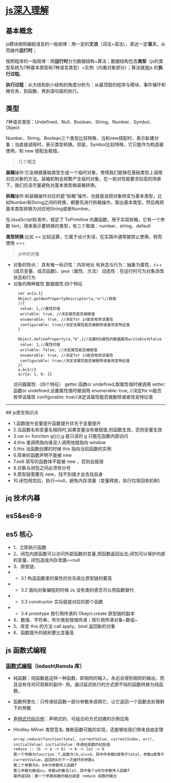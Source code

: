 # [js深入理解](https://javascript.info/)
## 基本概念
js模块按照编程语言的一般规律：用一定的**文法**（词法+语法），表达一定**语义**，从而操作**运行时**；

按照程序的一般规律：把**运行时**分为数据结构+算法；数据结构包含**类型**（js的类型系统为7种基本类型和7种语言类型）+实例（内置对象部分）；算法就是js 的**执行过程**。

**执行过程**：从大结构到小结构的角度分析为：从最顶层的程序与模块、事件循环和微任务，到函数、再到语句级的执行。


## 类型
7种语言类型：Undefined、Null、Boolean、String、Number、Symbol、Object

Number、String、Boolean三个类型比较特殊，当和new搭配时，表示新建对象；当直接调用时，表示类型转换。但是，Symbol比较特殊，它只能作为构造器使用，和 new 搭配会报错。

> 几个概念

**装箱**操作:它会根据基础类型生成一个临时对象，使得我们能够在基础类型上调用对应对象的方法。装箱机制会频繁产生临时对象，在一些对性能要求较高的场景下，我们应该尽量避免对基本类型做装箱转换。

**拆箱**操作:和装箱操作对应的是“拆箱”操作，也就是说把对象转变为基本类型，比如Number和String之间的转换，都要先进行拆箱操作，取出基本类型，然后再把基本类型转换为对应地String或者Number。

在JavaScript标准中，规定了 ToPrimitive 内置函数，用于实现拆箱，它有一个参数 hint，用来表示要转换的类型，有三个取值：number、string、default

**类型转换**:比如 == 比较运算，它属于设计失误，在实践中通常被禁止使用，转而使用 ===

> js中的对象

- 对象的特点：
    具有唯一标识性：内存地址
    有状态与行为：抽象为属性，c++(成员变量、成员函数)、java（属性、方法）
    动态性：在运行时可为对象添改状态和行为
- 对象的两种属性
  数据属性:四个特征
  ```
    var a={a:1}
    Object.getOwnPropertyDescriptor(a,"a")//获取
    //{
     value: 1,//属性的值
     writable: true, //决定属性能否被赋值
     enumerable: true, //决定for in能否枚举该属性
     configurable: true//决定该属性能否被删除或者改变特征值
    }

    Object.defineProperty(a,"b",{//设置的b属性的数据属性writable为false
     value: 1,//属性的值
     writable: false, //决定属性能否被赋值
     enumerable: true, //决定for in能否枚举该属性
     configurable: true//决定该属性能否被删除或者改变特征值
    })
    a.b=3//3
    a//{a: 1, b: 1}

  ```
  访问器属性:（四个特征）
    getter:函数or undefined,取属性值时被调用
    setter:函数or undefined,设置属性值时被调用
    enumerable: true, //决定for in能否枚举该属性
    configurable: true//决定该属性能否被删除或者改变特征值
<hr>
## js原生知识点

-   1.函数提升变量提升函数提升优先于变量提升
-   2.当函数名和变量名相同时,如果变量没有被赋值,则函数生效，否则变量生效
-   3.var s= function g(){};g 是只读的 g 只能在函数内部访问
-   4.this 谁调用指向谁没人调用他就指向 window
-   5.this 当函数创建的时候 this 指向当前函数的实例
-   6.简单的函数声明不能被 new
-   7.es6 简写的函数体不能被 new ，否则会报错
-   8.对象与闭包之间必须有分号
-   9.原型链需要先 new，找不到值才会去找自身
-   10.闭包用完后，执行=null，避免内存泄漏（变量释放，执行垃圾回收机制）

## jq 技术内幕

## es5&es6-9

## es5 核心

-   1、立即执行函数
-   2、闭包内部函数可以访问外部函数的变量,把函数返回出去;闭包可以保护内部的变量，闭包造成内存泄漏==null
-   3、原型链、
-   -   3.1 构造函数里的属性的优先级比原型链的要高
-   -   3.2 面向对象编程的时候 Js 没有类的感念可以用函数替代
-   -   3.3 constructor 实际就是对应的那个函数
-   -   3.4 prototype 按引用传递的 Obejct.create 原型链的副本
-   4、数值、字符串、布尔类型按值传递；按引用传递对象~数组~
-   5、改变 this 的方法 call apply，bind 返回新的对象
-   6、函数提升的级别要比变量高

## js 函数式编程

### [函数式编程]()（lodash\Ramda 库）

-   纯函数：纯函数是这样一种函数，即相同的输入，永远会得到相同的输出，而且没有任何可观察的副作- 用。通过延迟执行的方式把不纯的函数转换为纯函数。
-   函数柯里化：只传递给函数一部分参数来调用它，让它返回一个函数去处理剩下的参数
-   [声明式代码示例](./code/flickr/index.html)：声明式的、可组合的方式创建的示例应用
-   Hindley-Milner 类型签名: 推断函数可能的实现，还能够给我们带来自由定理

    ```
    array.reduce(function(total, currentValue, currentIndex, arr), initialValue) initialValue：传递给函数的初始值
    reduce :: (b -> a -> b) -> b -> [a] -> b
    第一个参数为function：f,函数为(b,a)=>b，其中传参数b类等于total，参数a类等于currentValue，返回的b为下一次循环的参数a
    第二个参数为b，b作为参数传入函数f
    第三参数为数组xs，参数a的集合[a]，其中每个a作为参数传入函数f
    最终返回b：第一个参数函数的输出就是 reduce 函数的输出

    ```